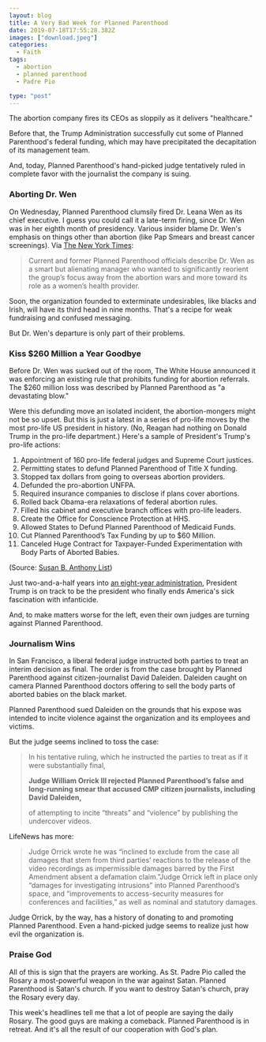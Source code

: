 ```yaml
---
layout: blog
title: A Very Bad Week for Planned Parenthood
date: 2019-07-18T17:55:28.382Z
images: ["download.jpeg"]
categories:
  - Faith
tags:
  - abortion
  - planned parenthood
  - Padre Pio

type: "post"
---
```

The abortion company fires its CEOs as sloppily as it delivers "healthcare." 

Before that, the Trump Administration successfully cut some of Planned Parenthood's federal funding, which may have precipitated the decapitation of its management team. 

And, today, Planned Parenthood's hand-picked judge tentatively ruled in complete favor with the journalist the company is suing. 

### Aborting Dr. Wen

On Wednesday, Planned Parenthood clumsily fired Dr. Leana Wen as its chief executive. I guess you could call it a late-term firing, since Dr. Wen was in her eighth month of presidency. Various insider blame Dr. Wen's emphasis on things other than abortion (like Pap Smears and breast cancer screenings). Via [The New York Times](https://www.nytimes.com/2019/07/17/us/politics/planned-parenthood-wen.html):

> Current and former Planned Parenthood officials describe Dr. Wen as a smart but alienating manager who wanted to significantly reorient the group’s focus away from the abortion wars and more toward its role as a women’s health provider.

Soon, the organization founded to exterminate undesirables, like blacks and Irish, will have its third head in nine months. That's a recipe for weak fundraising and confused messaging.

But Dr. Wen's departure is only part of their problems.

### Kiss $260 Million a Year Goodbye

Before Dr. Wen was sucked out of the room, The White House announced it was enforcing an existing rule that prohibits funding for abortion referrals. The $260 million loss was described by Planned Parenthood as "a devastating blow."

Were this defunding move an isolated incident, the abortion-mongers might not be so upset. But this is just a latest in a series of pro-life moves by the most pro-life US president in history. (No, Reagan had nothing on Donald Trump in the pro-life department.) Here's a sample of President's Trump's pro-life actions:

1. Appointment of 160 pro-life federal judges and Supreme Court justices.
2. Permitting states to defund Planned Parenthood of Title X funding.
3. Stopped tax dollars from going to overseas abortion providers.
4. Defunded the pro-abortion UNFPA.
5. Required insurance companies to disclose if plans cover abortions.
6. Rolled back Obama-era relaxations of federal abortion rules.
7. Filled his cabinet and executive branch offices with pro-life leaders.
8. Create the Office for Conscience Protection at HHS.
9. Allowed States to Defund Planned Parenthood of Medicaid Funds.
10. Cut Planned Parenthood’s Tax Funding by up to $60 Million.
11. Canceled Huge Contract for Taxpayer-Funded Experimentation with Body Parts of Aborted Babies.

(Source: [Susan B. Anthony List](https://www.sba-list.org/trump-pro-life-wins))

Just two-and-a-half years into [an eight-year administration](https://www.hennessysview.com/posts/2019/2019-07-17-yes-president-trump-will-win-re-election/), President Trump is on track to be the president who finally ends America's sick fascination with infanticide.

And, to make matters worse for the left, even their own judges are turning against Planned Parenthood.

### Journalism Wins

In San Francisco, a liberal federal judge instructed both parties to treat an interim decision as final. The order is from the case brought by Planned Parenthood against citizen-journalist David Daleiden. Daleiden caught on camera Planned Parenthood doctors offering to sell the body parts of aborted babies on the black market. 

Planned Parenthood sued Daleiden on the grounds that his expose was intended to incite violence against the organization and its employees and victims. 

But the judge seems inclined to toss the case:

> In his tentative ruling, which he instructed the parties to treat as if it were substantially final, 
>
> **Judge William Orrick III rejected Planned Parenthood’s false and long-running smear that accused CMP citizen journalists, including David Daleiden,**
>
>  of attempting to incite “threats” and “violence” by publishing the undercover videos.

LifeNews has more:

> Judge Orrick wrote he was “inclined to exclude from the case all damages that stem from third parties’ reactions to the release of the video recordings as impermissible damages barred by the First Amendment absent a defamation claim.”Judge Orrick left in place only “damages for investigating intrusions” into Planned Parenthood’s space, and “improvements to access-security measures for conferences and facilities,” as well as nominal and statutory damages.

Judge Orrick, by the way, has a history of donating to and promoting Planned Parenthood. Even a hand-picked judge seems to realize just how evil the organization is.

### Praise God

All of this is sign that the prayers are working. As St. Padre Pio called the Rosary a most-powerful weapon in the war against Satan. Planned Parenthood is Satan's church. If you want to destroy Satan's church, pray the Rosary every day. 

This week's headlines tell me that a lot of people are saying the daily Rosary. The good guys are making a comeback. Planned Parenthood is in retreat. And it's all the result of our cooperation with God's plan.
